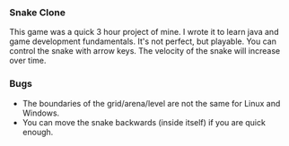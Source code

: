 ### Snake Clone ###

This game was a quick 3 hour project of mine. I wrote it to learn java and game development fundamentals. It's not perfect, but playable. You can control the snake with arrow keys. The velocity of the snake will increase over time.


### Bugs ###

* The boundaries of the grid/arena/level are not the same for Linux and Windows.
* You can move the snake backwards (inside itself) if you are quick enough.